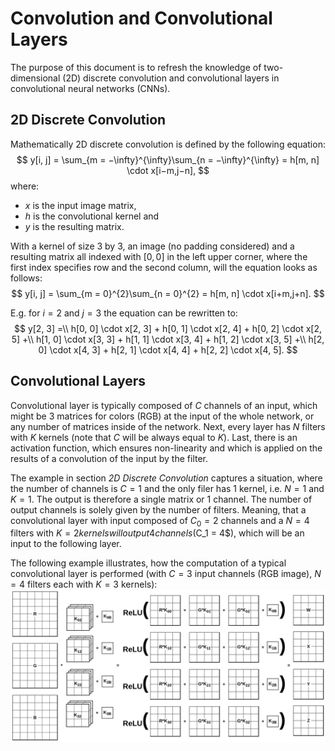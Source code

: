# Convolution and Convolutional Layers
The purpose of this document is to refresh the knowledge of two-dimensional (2D) discrete convolution and convolutional layers in convolutional neural networks (CNNs).

## 2D Discrete Convolution
Mathematically 2D discrete convolution is defined by the following equation:
$$
y[i, j] = \sum_{m = −\infty}^{\infty}\sum_{n = −\infty}^{\infty} = h[m, n] \cdot x[i−m,j−n],
$$
where:
* $x$ is the input image matrix,
* $h$ is the convolutional kernel and
* $y$ is the resulting matrix.

With a kernel of size 3 by 3, an image (no padding considered) and a resulting matrix all indexed with $[0, 0]$ in the left upper corner, where the first index specifies row and the second column, will the equation looks as follows:
$$
y[i, j] = \sum_{m = 0}^{2}\sum_{n = 0}^{2} = h[m, n] \cdot x[i+m,j+n].
$$

E.g. for $i=2$ and $j=3$ the equation can be rewritten to:
$$
y[2, 3] =\\
h[0, 0] \cdot x[2, 3] + h[0, 1] \cdot x[2, 4] + h[0, 2] \cdot x[2, 5] +\\
h[1, 0] \cdot x[3, 3] + h[1, 1] \cdot x[3, 4] + h[1, 2] \cdot x[3, 5] +\\
h[2, 0] \cdot x[4, 3] + h[2, 1] \cdot x[4, 4] + h[2, 2] \cdot x[4, 5]. 
$$

## Convolutional Layers
Convolutional layer is typically composed of $C$ channels of an input, which might be 3 matrices for colors (RGB) at the input of the whole network, or any number of matrices inside of the network. Next, every layer has $N$ filters with $K$ kernels (note that $C$ will be always equal to $K$). Last, there is an activation function, which ensures non-linearity and which is applied on the results of a convolution of the input by the filter.

The example in section *2D Discrete Convolution* captures a situation, where the number of channels is $C=1$ and the only filer has 1 kernel, i.e. $N=1$ and $K=1$. The output is therefore a single matrix or 1 channel. The number of output channels is solely given by the number of filters. Meaning, that a convolutional layer with input composed of $C_0=2$ channels and a $N=4$ filters with $K=2 kernels will output 4 channels ($C_1 = 4$), which will be an input to the following layer.

The following example illustrates, how the computation of a typical convolutional layer is performed (with $C=3$ input channels (RGB image), $N=4$ filters each with $K=3$ kernels):
![](./figs/3channels_4kernels_conv_layer.jpg)
